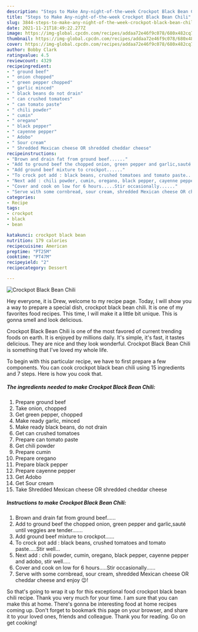 ```yaml
---
description: "Steps to Make Any-night-of-the-week Crockpot Black Bean Chili"
title: "Steps to Make Any-night-of-the-week Crockpot Black Bean Chili"
slug: 3844-steps-to-make-any-night-of-the-week-crockpot-black-bean-chili
date: 2021-11-21T18:49:22.277Z
image: https://img-global.cpcdn.com/recipes/addaa72e46f9c078/680x482cq70/crockpot-black-bean-chili-recipe-main-photo.jpg
thumbnail: https://img-global.cpcdn.com/recipes/addaa72e46f9c078/680x482cq70/crockpot-black-bean-chili-recipe-main-photo.jpg
cover: https://img-global.cpcdn.com/recipes/addaa72e46f9c078/680x482cq70/crockpot-black-bean-chili-recipe-main-photo.jpg
author: Bobby Clark
ratingvalue: 4.5
reviewcount: 4329
recipeingredient:
- " ground beef"
- " onion chopped"
- " green pepper chopped"
- " garlic minced"
- " black beans do not drain"
- " can crushed tomatoes"
- " can tomato paste"
- " chili powder"
- " cumin"
- " oregano"
- " black pepper"
- " cayenne pepper"
- " Adobo"
- " Sour cream"
- " Shredded Mexican cheese OR shredded cheddar cheese"
recipeinstructions:
- "Brown and drain fat from ground beef......"
- "Add to ground beef the chopped onion, green pepper and garlic,sauté until veggies are tender......."
- "Add ground beef mixture to crockpot......"
- "To crock pot add : black beans, crushed tomatoes and tomato paste.....Stir well..."
- "Next add : chili powder, cumin, oregano, black pepper, cayenne pepper and adobo, stir well....."
- "Cover and cook on low for 6 hours.....Stir occasionally......"
- "Serve with some cornbread, sour cream, shredded Mexican cheese OR cheddar cheese and enjoy 😉!"
categories:
- Recipe
tags:
- crockpot
- black
- bean

katakunci: crockpot black bean 
nutrition: 179 calories
recipecuisine: American
preptime: "PT25M"
cooktime: "PT47M"
recipeyield: "2"
recipecategory: Dessert

---
```



![Crockpot Black Bean Chili](https://img-global.cpcdn.com/recipes/addaa72e46f9c078/680x482cq70/crockpot-black-bean-chili-recipe-main-photo.jpg)

Hey everyone, it is Drew, welcome to my recipe page. Today, I will show you a way to prepare a special dish, crockpot black bean chili. It is one of my favorites food recipes. This time, I will make it a little bit unique. This is gonna smell and look delicious.



Crockpot Black Bean Chili is one of the most favored of current trending foods on earth. It is enjoyed by millions daily. It's simple, it's fast, it tastes delicious. They are nice and they look wonderful. Crockpot Black Bean Chili is something that I've loved my whole life.


To begin with this particular recipe, we have to first prepare a few components. You can cook crockpot black bean chili using 15 ingredients and 7 steps. Here is how you cook that.

<!--inarticleads1-->

##### The ingredients needed to make Crockpot Black Bean Chili:

1. Prepare  ground beef
1. Take  onion, chopped
1. Get  green pepper, chopped
1. Make ready  garlic, minced
1. Make ready  black beans, do not drain
1. Get  can crushed tomatoes
1. Prepare  can tomato paste
1. Get  chili powder
1. Prepare  cumin
1. Prepare  oregano
1. Prepare  black pepper
1. Prepare  cayenne pepper
1. Get  Adobo
1. Get  Sour cream
1. Take  Shredded Mexican cheese OR shredded cheddar cheese




<!--inarticleads2-->

##### Instructions to make Crockpot Black Bean Chili:

1. Brown and drain fat from ground beef......
1. Add to ground beef the chopped onion, green pepper and garlic,sauté until veggies are tender.......
1. Add ground beef mixture to crockpot......
1. To crock pot add : black beans, crushed tomatoes and tomato paste.....Stir well...
1. Next add : chili powder, cumin, oregano, black pepper, cayenne pepper and adobo, stir well.....
1. Cover and cook on low for 6 hours.....Stir occasionally......
1. Serve with some cornbread, sour cream, shredded Mexican cheese OR cheddar cheese and enjoy 😉!




So that's going to wrap it up for this exceptional food crockpot black bean chili recipe. Thank you very much for your time. I am sure that you can make this at home. There's gonna be interesting food at home recipes coming up. Don't forget to bookmark this page on your browser, and share it to your loved ones, friends and colleague. Thank you for reading. Go on get cooking!
